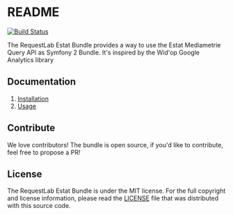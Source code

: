 # README

[![Build Status](https://travis-ci.org/RequestLab/EstatBundle.svg?branch=master)](https://travis-ci.org/RequestLab/EstatBundle)

The RequestLab Estat Bundle provides a way to use the Estat Mediametrie Query API as Symfony 2 Bundle. It's inspired by the Wid'op Google Analytics library

## Documentation

 1. [Installation](https://github.com/RequestLab/Estat#installation)
 2. [Usage](https://github.com/RequestLab/Estat#usage)

## Contribute

We love contributors! The bundle is open source, if you'd like to contribute, feel free to propose a PR!

## License

The RequestLab Estat Bundle is under the MIT license. For the full copyright and license information, please
read the [LICENSE](https://github.com/RequestLab/RequestLabEstatBundle/blob/master/LICENSE) file that was distributed
with this source code.
